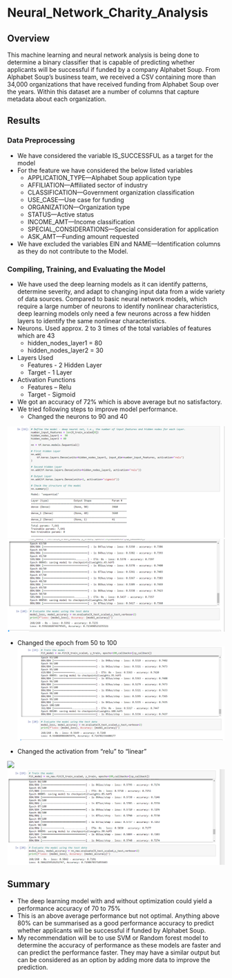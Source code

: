 # Neural_Network_Charity_Analysis

## Overview
This machine learning and neural network analysis is being done to determine a binary classifier that is capable of predicting whether applicants will be successful if funded by a company Alphabet Soup.
From Alphabet Soup’s business team, we received a CSV containing more than 34,000 organizations that have received funding from Alphabet Soup over the years. Within this dataset are a number of columns that capture metadata about each organization.

## Results
### Data Preprocessing
-	We have considered the variable IS_SUCCESSFUL as a target for the model
-	For the feature we have considered the below listed variables
    - APPLICATION_TYPE—Alphabet Soup application type
    - AFFILIATION—Affiliated sector of industry
    - CLASSIFICATION—Government organization classification
    - USE_CASE—Use case for funding
    - ORGANIZATION—Organization type
    - STATUS—Active status
    - INCOME_AMT—Income classification
    - SPECIAL_CONSIDERATIONS—Special consideration for application
    - ASK_AMT—Funding amount requested
-	We have excluded the variables EIN and NAME—Identification columns as they do not contribute to the Model.

### Compiling, Training, and Evaluating the Model
-	We have used the deep learning models as it can identify patterns, determine severity, and adapt to changing input data from a wide variety of data sources. Compared to basic neural network models, which require a large number of neurons to identify nonlinear characteristics, deep learning models only need a few neurons across a few hidden layers to identify the same nonlinear characteristics.
-	Neurons. Used approx. 2 to 3 times of the total variables of features which are 43
    - hidden_nodes_layer1 = 80
    - hidden_nodes_layer2 = 30
-	Layers Used
    - Features - 2 Hidden Layer
    - Target - 1 Layer
-	Activation Functions
    - Features – Relu
    - Target - Sigmoid
-	We got an accuracy of 72% which is above average but no satisfactory.
-	We tried following steps to improve model performance.
    - Changed the neurons to 90 and 40

![](Resources/Optimize_attempt_1_hidden_nodes.png)
![](Resources/Optimize_attempt_1_hidden_nodes_Accuracy.png)

   - Changed the epoch from 50 to 100
![](Resources/Optimize_attempt_2_Epoch.png)


   - Changed the activation from “relu” to “linear”
   
![](Resources/Optimize_attempt_3_Activation_linears.png)
![](Resources/Optimize_attempt_3_Activation_linear_accuracy.png)

## Summary
-	The deep learning model with and without optimization could yield a performance accuracy of 70 to 75%
-	This is an above average performance but not optimal. Anything above 80% can be summarised as a good performance accuracy to predict whether applicants will be successful if funded by Alphabet Soup.
-	My recommendation will be to use SVM or Random forest model to determine the accuracy of performance as these models are faster and can predict the performance faster. They may have a similar output but can be considered as an option by adding more data to improve the prediction.
